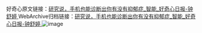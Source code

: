 好奇心原文链接：[研究说，手机也能诊断出你有没有抑郁症_智能_好奇心日报-钟舒婷 ](https://www.qdaily.com/articles/12306.html)
WebArchive归档链接：[研究说，手机也能诊断出你有没有抑郁症_智能_好奇心日报-钟舒婷 ](http://web.archive.org/web/20190623172239/https://www.qdaily.com/articles/12306.html)
![image](http://ww3.sinaimg.cn/large/007d5XDply1g3wihisbxzj30u02ti4qp)